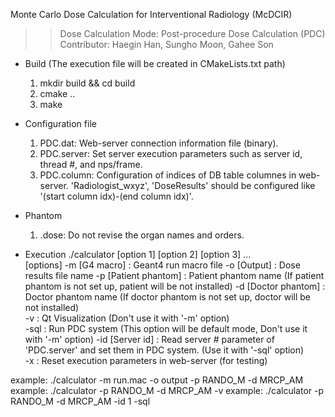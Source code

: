 Monte Carlo Dose Calculation for Interventional Radiology (McDCIR)  
>> Dose Calculation Mode: Post-procedure Dose Calculation (PDC)
Contributor: Haegin Han, Sungho Moon, Gahee Son    

* Build (The execution file will be created in CMakeLists.txt path)
  1. mkdir build && cd build
  2. cmake ..
  3. make

* Configuration file
  1. PDC.dat:    Web-server connection information file (binary).
  2. PDC.server: Set server execution parameters such as server id, thread #, and nps/frame.
  3. PDC.column: Configuration of indices of DB table columnes in web-server. 
   'Radiologist_wxyz', 'DoseResults' should be configured like '(start column idx)-(end column idx)'.

* Phantom
  1. .dose: Do not revise the organ names and orders.

* Execution
./calculator [option 1] [option 2] [option 3] ...  
[options]
-m [G4 macro]         : Geant4 run macro file
-o [Output]           : Dose results file name
-p [Patient phantom]  : Patient phantom name (If patient phantom is not set up, patient will be not installed)
-d [Doctor phantom]   : Doctor phantom name (If doctor phantom is not set up, doctor will be not installed)  
-v                    : Qt Visualization (Don't use it with '-m' option)  
-sql                  : Run PDC system (This option will be default mode, Don't use it with '-m' option)
-id [Server id]       : Read server # parameter of 'PDC.server' and set them in PDC system. (Use it with '-sql' option)  
-x                    : Reset execution parameters in web-server (for testing)

example: ./calculator -m run.mac -o output -p RANDO_M -d MRCP_AM 
example: ./calculator -p RANDO_M -d MRCP_AM -v
example: ./calculator -p RANDO_M -d MRCP_AM -id 1 -sql
